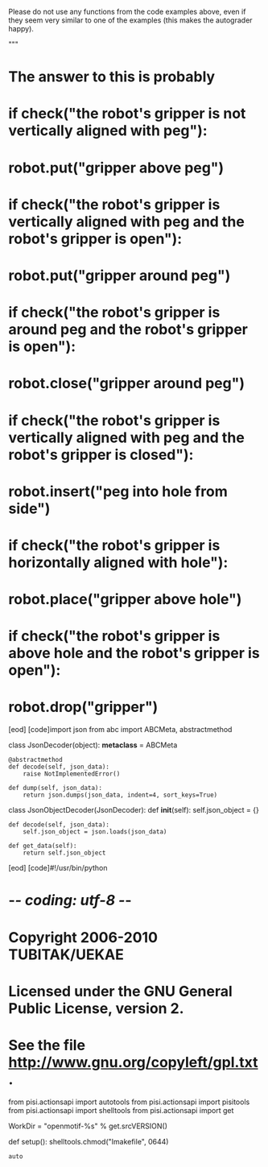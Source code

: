 

Please do not use any functions from the code examples above, even if they seem very similar to one of the examples (this makes the autograder happy).

"""
# The answer to this is probably
#    if check("the robot's gripper is not vertically aligned with peg"):
#        robot.put("gripper above peg")
#    if check("the robot's gripper is vertically aligned with peg and the robot's gripper is open"):
#        robot.put("gripper around peg")
#    if check("the robot's gripper is around peg and the robot's gripper is open"):
#        robot.close("gripper around peg")
#    if check("the robot's gripper is vertically aligned with peg and the robot's gripper is closed"):
#        robot.insert("peg into hole from side")
#    if check("the robot's gripper is horizontally aligned with hole"):
#        robot.place("gripper above hole")
#    if check("the robot's gripper is above hole and the robot's gripper is open"):
#        robot.drop("gripper")
[eod] [code]import json
from abc import ABCMeta, abstractmethod


class JsonDecoder(object):
    __metaclass__ = ABCMeta

    @abstractmethod
    def decode(self, json_data):
        raise NotImplementedError()

    def dump(self, json_data):
        return json.dumps(json_data, indent=4, sort_keys=True)


class JsonObjectDecoder(JsonDecoder):
    def __init__(self):
        self.json_object = {}

    def decode(self, json_data):
        self.json_object = json.loads(json_data)

    def get_data(self):
        return self.json_object
[eod] [code]#!/usr/bin/python
# -*- coding: utf-8 -*-
#
# Copyright 2006-2010 TUBITAK/UEKAE
# Licensed under the GNU General Public License, version 2.
# See the file http://www.gnu.org/copyleft/gpl.txt.

from pisi.actionsapi import autotools
from pisi.actionsapi import pisitools
from pisi.actionsapi import shelltools
from pisi.actionsapi import get

WorkDir = "openmotif-%s" % get.srcVERSION()


def setup():
    shelltools.chmod("Imakefile", 0644)

    auto